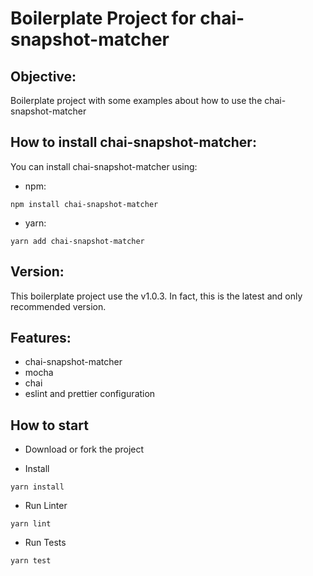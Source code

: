 # Boilerplate Project for chai-snapshot-matcher

## Objective:

Boilerplate project with some examples about how to use the chai-snapshot-matcher

## How to install chai-snapshot-matcher:

You can install chai-snapshot-matcher using:

- npm:

```
npm install chai-snapshot-matcher
```

- yarn:

```
yarn add chai-snapshot-matcher
```

## Version:

This boilerplate project use the v1.0.3. In fact, this is the latest and only recommended version.

## Features:

- chai-snapshot-matcher
- mocha
- chai
- eslint and prettier configuration

## How to start

- Download or fork the project

- Install

```
yarn install
```

- Run Linter

```
yarn lint
```

- Run Tests

```
yarn test
```


